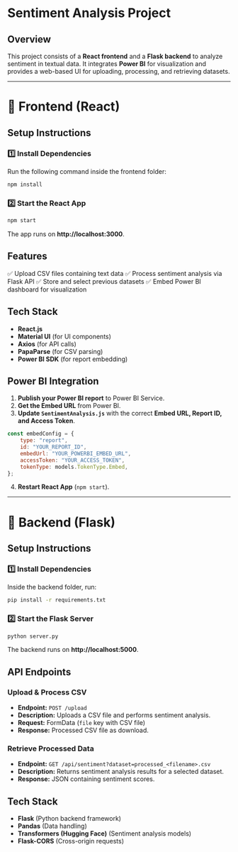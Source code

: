 # Sentiment Analysis Project

## Overview
This project consists of a **React frontend** and a **Flask backend** to analyze sentiment in textual data. It integrates **Power BI** for visualization and provides a web-based UI for uploading, processing, and retrieving datasets.

---

# 🔹 Frontend (React)

## **Setup Instructions**
### **1️⃣ Install Dependencies**
Run the following command inside the frontend folder:
```sh
npm install
```

### **2️⃣ Start the React App**
```sh
npm start
```
The app runs on **http://localhost:3000**.

## **Features**
✅ Upload CSV files containing text data
✅ Process sentiment analysis via Flask API
✅ Store and select previous datasets
✅ Embed Power BI dashboard for visualization

## **Tech Stack**
- **React.js**
- **Material UI** (for UI components)
- **Axios** (for API calls)
- **PapaParse** (for CSV parsing)
- **Power BI SDK** (for report embedding)

## **Power BI Integration**
1. **Publish your Power BI report** to Power BI Service.
2. **Get the Embed URL** from Power BI.
3. **Update `SentimentAnalysis.js`** with the correct **Embed URL, Report ID, and Access Token**.

```javascript
const embedConfig = {
    type: "report",
    id: "YOUR_REPORT_ID",
    embedUrl: "YOUR_POWERBI_EMBED_URL",
    accessToken: "YOUR_ACCESS_TOKEN",
    tokenType: models.TokenType.Embed,
};
```
4. **Restart React App** (`npm start`).

---

# 🔹 Backend (Flask)

## **Setup Instructions**
### **1️⃣ Install Dependencies**
Inside the backend folder, run:
```sh
pip install -r requirements.txt
```

### **2️⃣ Start the Flask Server**
```sh
python server.py
```
The backend runs on **http://localhost:5000**.

## **API Endpoints**
### **Upload & Process CSV**
- **Endpoint:** `POST /upload`
- **Description:** Uploads a CSV file and performs sentiment analysis.
- **Request:** FormData (`file` key with CSV file)
- **Response:** Processed CSV file as download.

### **Retrieve Processed Data**
- **Endpoint:** `GET /api/sentiment?dataset=processed_<filename>.csv`
- **Description:** Returns sentiment analysis results for a selected dataset.
- **Response:** JSON containing sentiment scores.

## **Tech Stack**
- **Flask** (Python backend framework)
- **Pandas** (Data handling)
- **Transformers (Hugging Face)** (Sentiment analysis models)
- **Flask-CORS** (Cross-origin requests)

